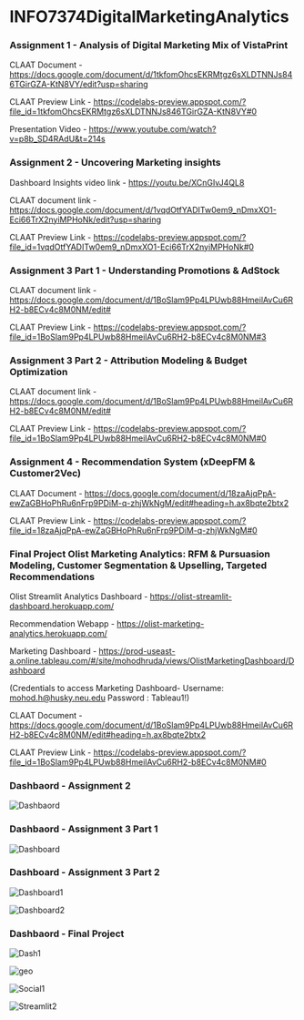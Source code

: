 # INFO7374DigitalMarketingAnalytics
 
        
   ### Assignment 1 - Analysis of Digital Marketing Mix of VistaPrint 

CLAAT Document - https://docs.google.com/document/d/1tkfomOhcsEKRMtgz6sXLDTNNJs846TGirGZA-KtN8VY/edit?usp=sharing

CLAAT Preview Link - https://codelabs-preview.appspot.com/?file_id=1tkfomOhcsEKRMtgz6sXLDTNNJs846TGirGZA-KtN8VY#0

Presentation Video - https://www.youtube.com/watch?v=p8b_SD4RAdU&t=214s


   ### Assignment 2 - Uncovering Marketing insights

Dashboard Insights video link - https://youtu.be/XCnGIvJ4QL8

CLAAT document link - https://docs.google.com/document/d/1vqdOtfYADITw0em9_nDmxXO1-Eci66TrX2nyiMPHoNk/edit?usp=sharing

CLAAT Preview Link - https://codelabs-preview.appspot.com/?file_id=1vqdOtfYADITw0em9_nDmxXO1-Eci66TrX2nyiMPHoNk#0

   ### Assignment 3 Part 1 - Understanding Promotions & AdStock

CLAAT document link - https://docs.google.com/document/d/1BoSlam9Pp4LPUwb88HmeilAvCu6RH2-b8ECv4c8M0NM/edit#

CLAAT Preview Link - https://codelabs-preview.appspot.com/?file_id=1BoSlam9Pp4LPUwb88HmeilAvCu6RH2-b8ECv4c8M0NM#3


   ### Assignment 3 Part 2 - Attribution Modeling & Budget Optimization

CLAAT document link - https://docs.google.com/document/d/1BoSlam9Pp4LPUwb88HmeilAvCu6RH2-b8ECv4c8M0NM/edit#

CLAAT Preview Link - https://codelabs-preview.appspot.com/?file_id=1BoSlam9Pp4LPUwb88HmeilAvCu6RH2-b8ECv4c8M0NM#0


### Assignment 4 - Recommendation System (xDeepFM & Customer2Vec) 

CLAAT Document - https://docs.google.com/document/d/18zaAjqPpA-ewZaGBHoPhRu6nFrp9PDiM-q-zhjWkNgM/edit#heading=h.ax8bqte2btx2

CLAAT Preview Link - https://codelabs-preview.appspot.com/?file_id=18zaAjqPpA-ewZaGBHoPhRu6nFrp9PDiM-q-zhjWkNgM#0

### Final Project Olist Marketing Analytics: RFM & Pursuasion Modeling, Customer Segmentation & Upselling, Targeted Recommendations

Olist Streamlit Analytics Dashboard - https://olist-streamlit-dashboard.herokuapp.com/

Recommendation Webapp - https://olist-marketing-analytics.herokuapp.com/

Marketing Dashboard - https://prod-useast-a.online.tableau.com/#/site/mohodhruda/views/OlistMarketingDashboard/Dashboard

(Credentials to access Marketing Dashboard- Username: mohod.h@husky.neu.edu Password : Tableau1!)

CLAAT Document - https://docs.google.com/document/d/1BoSlam9Pp4LPUwb88HmeilAvCu6RH2-b8ECv4c8M0NM/edit#heading=h.ax8bqte2btx2

CLAAT Preview Link - https://codelabs-preview.appspot.com/?file_id=1BoSlam9Pp4LPUwb88HmeilAvCu6RH2-b8ECv4c8M0NM#0





### Dashbaord - Assignment 2
![Dashbaord](https://github.com/Nikhilkohli1/Digital-Marketing-Analytics/blob/master/Assignment2/Ecommerce_Sales_Dashboard%20(1).png)

### Dashbaord - Assignment 3 Part 1
![Dashboard](https://github.com/Nikhilkohli1/Digital-Marketing-Analytics/blob/master/Assignment3/DashBoard/Adstock.png)

### Dashboard - Assignment 3 Part 2

![Dashboard1](https://github.com/Nikhilkohli1/Digital-Marketing-Analytics/blob/master/Assignment3_Attribution_Modeling/Panel%20Dashboard/Dash1.PNG)

![Dashboard2](https://github.com/Nikhilkohli1/Digital-Marketing-Analytics/blob/master/Assignment3_Attribution_Modeling/Panel%20Dashboard/Dash2.PNG)

### Dashbaord - Final Project 


![Dash1](https://github.com/Nikhilkohli1/Digital-Marketing-Analytics/blob/master/Olist%20Marketing%20Analytics%20Project/Images/Dash%201.JPG)

![geo](https://github.com/Nikhilkohli1/Digital-Marketing-Analytics/blob/master/Olist%20Marketing%20Analytics%20Project/Images/mapplot.png)

![Social1](https://github.com/Nikhilkohli1/Digital-Marketing-Analytics/blob/master/Olist%20Marketing%20Analytics%20Project/Images/streaming.png)

![Streamlit2](https://github.com/Nikhilkohli1/Digital-Marketing-Analytics/blob/master/Olist%20Marketing%20Analytics%20Project/Images/Dash3.JPG)

